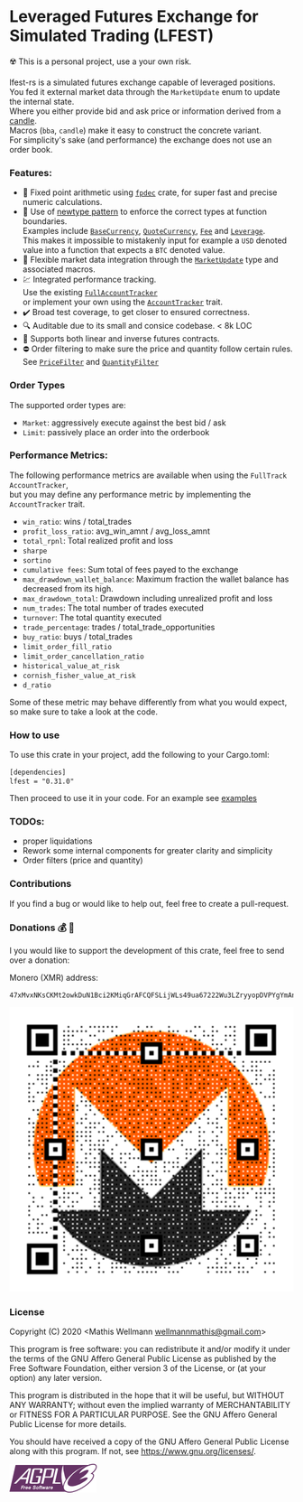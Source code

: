 # Leveraged Futures Exchange for Simulated Trading (LFEST)
:radioactive: This is a personal project, use a your own risk.   

lfest-rs is a simulated futures exchange capable of leveraged positions.    
You fed it external market data through the `MarketUpdate` enum to update the internal state.  
Where you either provide bid and ask price or information derived from a [candle](https://github.com/MathisWellmann/trade_aggregation-rs).   
Macros (`bba`, `candle`) make it easy to construct the concrete variant.   
For simplicity's sake (and performance) the exchange does not use an order book.   

### Features:
- :currency_exchange: Fixed point arithmetic using [`fpdec`](https://github.com/mamrhein/fpdec.rs) crate, for super fast and precise numeric calculations.
- :brain: Use of [newtype pattern](https://doc.rust-lang.org/book/ch19-04-advanced-types.html) to enforce the correct types at function boundaries.   
Examples include 
[`BaseCurrency`](https://docs.rs/lfest/0.31.0/lfest/prelude/struct.BaseCurrency.html), 
[`QuoteCurrency`](https://docs.rs/lfest/0.31.0/lfest/prelude/struct.QuoteCurrency.html), 
[`Fee`](https://docs.rs/lfest/0.31.0/lfest/prelude/struct.Fee.html) and 
[`Leverage`](https://docs.rs/lfest/0.31.0/lfest/prelude/struct.Leverage.html).   
This makes it impossible to mistakenly input for example a `USD` denoted value into a function that expects a `BTC` denoted value.    
- :satellite: Flexible market data integration through the [`MarketUpdate`](https://docs.rs/lfest/0.31.0/lfest/prelude/enum.MarketUpdate.html) type and associated macros.   
- :chart: Integrated performance tracking.    
Use the existing [`FullAccountTracker`](https://docs.rs/lfest/0.31.0/lfest/account_tracker/struct.FullAccountTracker.html)  
or implement your own using the [`AccountTracker`](https://docs.rs/lfest/0.31.0/lfest/account_tracker/trait.AccountTracker.html) trait.
- :heavy_check_mark: Broad test coverage, to get closer to ensured correctness.
- :mag: Auditable due to its small and consice codebase. < 8k LOC
- :page_with_curl: Supports both linear and inverse futures contracts.
- :no_entry: Order filtering to make sure the price and quantity follow certain rules. See [`PriceFilter`]() and [`QuantityFilter`]()

### Order Types
The supported order types are:
- `Market`: aggressively execute against the best bid / ask
- `Limit`: passively place an order into the orderbook

### Performance Metrics:
The following performance metrics are available when using the `FullTrack` `AccountTracker`,   
but you may define any performance metric by implementing the `AccountTracker` trait.
- `win_ratio`: wins / total_trades
- `profit_loss_ratio`: avg_win_amnt / avg_loss_amnt
- `total_rpnl`: Total realized profit and loss
- `sharpe`
- `sortino`
- `cumulative fees`: Sum total of fees payed to the exchange
- `max_drawdown_wallet_balance`: Maximum fraction the wallet balance has decreased from its high.
- `max_drawdown_total`: Drawdown including unrealized profit and loss
- `num_trades`: The total number of trades executed
- `turnover`: The total quantity executed 
- `trade_percentage`: trades / total_trade_opportunities
- `buy_ratio`: buys / total_trades
- `limit_order_fill_ratio`
- `limit_order_cancellation_ratio`
- `historical_value_at_risk`
- `cornish_fisher_value_at_risk`
- `d_ratio`

Some of these metric may behave differently from what you would expect, so make sure to take a look at the code.

### How to use
To use this crate in your project, add the following to your Cargo.toml:
```ignore
[dependencies]
lfest = "0.31.0"
```

Then proceed to use it in your code.
For an example see [examples](examples/basic.rs)

### TODOs:
- proper liquidations
- Rework some internal components for greater clarity and simplicity
- Order filters (price and quantity)

### Contributions
If you find a bug or would like to help out, feel free to create a pull-request.

### Donations :moneybag: :money_with_wings:
I you would like to support the development of this crate, feel free to send over a donation:

Monero (XMR) address:
```plain
47xMvxNKsCKMt2owkDuN1Bci2KMiqGrAFCQFSLijWLs49ua67222Wu3LZryyopDVPYgYmAnYkSZSz9ZW2buaDwdyKTWGwwb
```

![monero](img/monero_donations_qrcode.png)

### License
Copyright (C) 2020  <Mathis Wellmann wellmannmathis@gmail.com>

This program is free software: you can redistribute it and/or modify
it under the terms of the GNU Affero General Public License as published by
the Free Software Foundation, either version 3 of the License, or
(at your option) any later version.

This program is distributed in the hope that it will be useful,
but WITHOUT ANY WARRANTY; without even the implied warranty of
MERCHANTABILITY or FITNESS FOR A PARTICULAR PURPOSE.  See the
GNU Affero General Public License for more details.

You should have received a copy of the GNU Affero General Public License
along with this program.  If not, see <https://www.gnu.org/licenses/>.

![GNU AGPLv3](img/agplv3.png)
